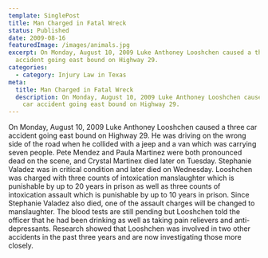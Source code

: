 ```yaml
---
template: SinglePost
title: Man Charged in Fatal Wreck
status: Published
date: 2009-08-16
featuredImage: /images/animals.jpg
excerpt: On Monday, August 10, 2009 Luke Anthoney Looshchen caused a three car
  accident going east bound on Highway 29.
categories:
  - category: Injury Law in Texas
meta:
  title: Man Charged in Fatal Wreck
  description: On Monday, August 10, 2009 Luke Anthoney Looshchen caused a three
    car accident going east bound on Highway 29.
---
```

<!--StartFragment-->

On Monday, August 10, 2009 Luke Anthoney Looshchen caused a three car accident going east bound on Highway 29. He was driving on the wrong side of the road when he collided with a jeep and a van which was carrying seven people. Pete Mendez and Paula Martinez were both pronounced dead on the scene, and Crystal Martinex died later on Tuesday. Stephanie Valadez was in critical condition and later died on Wednesday. Looshchen was charged with three counts of intoxication manslaughter which is punishable by up to 20 years in prison as well as three counts of intoxication assault which is punishable by up to 10 years in prison. Since Stephanie Valadez also died, one of the assault charges will be changed to manslaughter. The blood tests are still pending but Looshchen told the officer that he had been drinking as well as taking pain relievers and anti-depressants. Research showed that Looshchen was involved in two other accidents in the past three years and are now investigating those more closely.

<!--EndFragment-->
